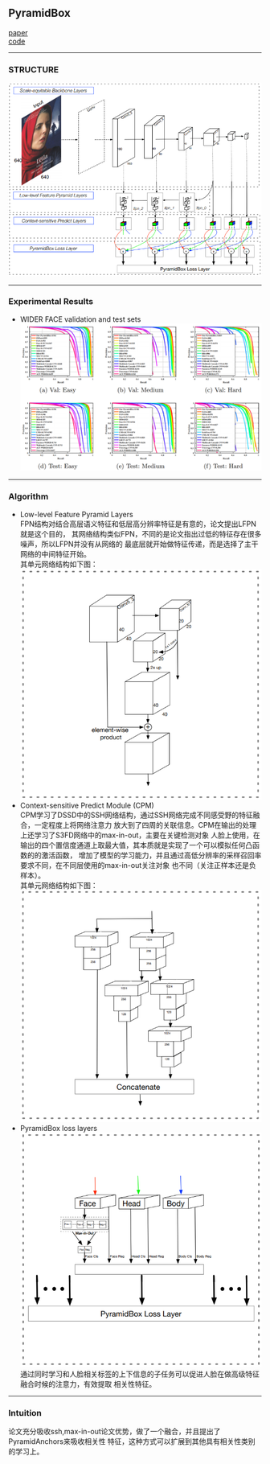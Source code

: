 ## PyramidBox
[paper](https://arxiv.org/pdf/1803.07737.pdf)  
[code](https://github.com/PaddlePaddle/models/tree/develop/fluid/face_detection.)  

---
### STRUCTURE
![](src/Structure_0.PNG)  

---
### Experimental Results
* WIDER FACE validation and test sets  
![](src/ER_0.PNG)

---
### Algorithm
* Low-level Feature Pyramid Layers  
FPN结构对结合高层语义特征和低层高分辨率特征是有意的，论文提出LFPN就是这个目的，
其网络结构类似FPN，不同的是论文指出过低的特征存在很多噪声，所以LFPN并没有从网络的
最底层就开始做特征传递，而是选择了主干网络的中间特征开始。  
其单元网络结构如下图：  
![](src/Oth_0.PNG)  
* Context-sensitive Predict Module (CPM)  
CPM学习了DSSD中的SSH网络结构，通过SSH网络完成不同感受野的特征融合，一定程度上将网络注意力
放大到了四周的关联信息。CPM在输出的处理上还学习了S3FD网络中的max-in-out，主要在关键检测对象
人脸上使用，在输出的四个置信度通道上取最大值，其本质就是实现了一个可以模拟任何凸函数的的激活函数，
增加了模型的学习能力，并且通过高低分辨率的采样召回率要求不同，在不同层使用的max-in-out关注对象
也不同（关注正样本还是负样本）。  
其单元网络结构如下图：  
![](src/Oth_1.PNG)  
* PyramidBox loss layers  
![](src/Oth_2.PNG)  
通过同时学习和人脸相关标签的上下信息的子任务可以促进人脸在做高级特征融合时候的注意力，有效提取
相关性特征。

---
### Intuition
论文充分吸收ssh,max-in-out论文优势，做了一个融合，并且提出了PyramidAnchors来吸收相关性
特征，这种方式可以扩展到其他具有相关性类别的学习上。